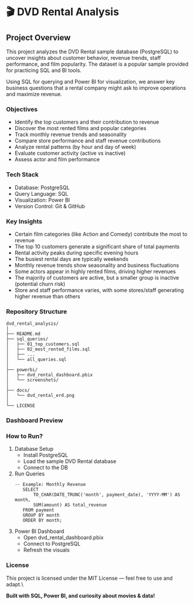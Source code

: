 # 🎬 DVD Rental Analysis

## Project Overview

This project analyzes the DVD Rental sample database (PostgreSQL) to uncover insights about customer behavior, revenue trends, staff performance, and film popularity. The dataset is a popular sample provided for practicing SQL and BI tools.

Using SQL for querying and Power BI for visualization, we answer key business questions that a rental company might ask to improve operations and maximize revenue.

### Objectives

* Identify the top customers and their contribution to revenue
* Discover the most rented films and popular categories
* Track monthly revenue trends and seasonality
* Compare store performance and staff revenue contributions
* Analyze rental patterns (by hour and day of week)
* Evaluate customer activity (active vs inactive)
* Assess actor and film performance

### Tech Stack

* Database: PostgreSQL
* Query Language: SQL
* Visualization: Power BI
* Version Control: Git & GitHub

### Key Insights

* Certain film categories (like Action and Comedy) contribute the most to revenue
* The top 10 customers generate a significant share of total payments
* Rental activity peaks during specific evening hours
* The busiest rental days are typically weekends
* Monthly revenue trends show seasonality and business fluctuations
* Some actors appear in highly rented films, driving higher revenues
* The majority of customers are active, but a smaller group is inactive (potential churn risk)
* Store and staff performance varies, with some stores/staff generating higher revenue than others

### Repository Structure

```
dvd_rental_analysis/
│
├── README.md
├── sql_queries/
│   ├── 01_top_customers.sql
│   ├── 02_most_rented_films.sql
│   ├── ...
│   └── all_queries.sql
│
├── powerbi/
│   ├── dvd_rental_dashboard.pbix
│   └── screenshots/
│
├── docs/
│   └── dvd_rental_erd.png
│
└── LICENSE
```

### Dashboard Preview

### How to Run?
1. Database Setup
   - Install PostgreSQL
   - Load the sample DVD Rental database
   - Connect to the DB
2. Run Queries
   ```
   -- Example: Monthly Revenue
      SELECT 
          TO_CHAR(DATE_TRUNC('month', payment_date), 'YYYY-MM') AS month,
          SUM(amount) AS total_revenue
      FROM payment
      GROUP BY month
      ORDER BY month;
   ```
3. Power BI Dashboard
   - Open dvd_rental_dashboard.pbix
   - Connect to PostgreSQL
   - Refresh the visuals

### License

This project is licensed under the MIT License — feel free to use and adapt.\

__Built with SQL, Power BI, and curiosity about movies & data!__
